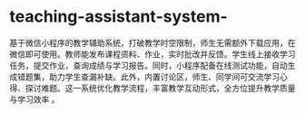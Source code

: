 # teaching-assistant-system-
基于微信小程序的教学辅助系统，打破教学时空限制，师生无需额外下载应用，在微信即可使用。教师能发布课程资料、作业，实时批改并反馈。学生线上接收学习任务，提交作业，查询成绩与学习报告。同时，小程序配备在线测试功能，自动生成错题集，助力学生查漏补缺。此外，内置讨论区，师生、同学间可交流学习心得、探讨难题。这一系统优化教学流程，丰富教学互动形式，全方位提升教学质量与学习效率 。
